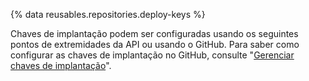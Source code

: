 {% data reusables.repositories.deploy-keys %}

Chaves de implantação podem ser configuradas usando os seguintes pontos de extremidades da API ou usando o GitHub. Para saber como configurar as chaves de implantação no GitHub, consulte "[Gerenciar chaves de implantação](/developers/overview/managing-deploy-keys)".